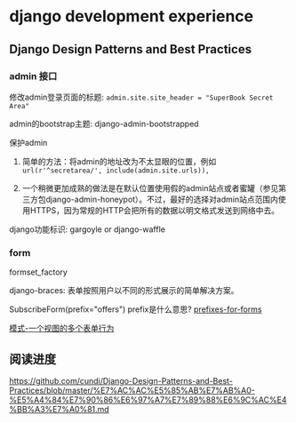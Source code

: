 # django development experience

## Django Design Patterns and Best Practices

### admin 接口

修改admin登录页面的标题: `admin.site.site_header = "SuperBook Secret Area"`

admin的bootstrap主题: django-admin-bootstrapped

保护admin

1. 简单的方法：将admin的地址改为不太显眼的位置，例如`url(r'^secretarea/', include(admin.site.urls)),`

2. 一个稍微更加成熟的做法是在默认位置使用假的admin站点或者蜜罐（参见第三方包django-admin-honeypot）。不过，最好的选择对admin站点范围内使用HTTPS，因为常规的HTTP会把所有的数据以明文格式发送到网络中去。

django功能标识: gargoyle or django-waffle

### form

formset_factory

django-braces: 表单按照用户以不同的形式展示的简单解决方案。

SubscribeForm(prefix="offers") prefix是什么意思? [prefixes-for-forms](https://docs.djangoproject.com/en/3.0/ref/forms/api/#prefixes-for-forms)

[模式-一个视图的多个表单行为](https://github.com/cundi/Django-Design-Patterns-and-Best-Practices/blob/master/%E7%AC%AC%E4%B8%83%E7%AB%A0-%E8%A1%A8%E5%8D%95.md#%E6%A8%A1%E5%BC%8F-%E4%B8%80%E4%B8%AA%E8%A7%86%E5%9B%BE%E7%9A%84%E5%A4%9A%E4%B8%AA%E8%A1%A8%E5%8D%95%E8%A1%8C%E4%B8%BA)



## 阅读进度

https://github.com/cundi/Django-Design-Patterns-and-Best-Practices/blob/master/%E7%AC%AC%E5%85%AB%E7%AB%A0-%E5%A4%84%E7%90%86%E6%97%A7%E7%89%88%E6%9C%AC%E4%BB%A3%E7%A0%81.md